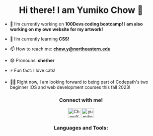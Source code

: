 <h1 align="center"> Hi there! I am Yumiko Chow 🌱 </h1>


- 🔭 I’m currently working on **100Devs coding bootcamp! I am also working on my own website for my artwork!**

- 🌱 I’m currently learning **CSS!**

- 📫 How to reach me: **chow.y@northeastern.edu**

- 😄 Pronouns: **she/her**

- ⚡ Fun fact: I love cats!

- 🏳️‍🌈 Right now, I am looking forward to being part of Codepath's two beginner IOS and web development courses this fall 2023!


<section align="center">
<h3 align="center">Connect with me!</h3>
<a href="https://twitter.com/ChowYumiko" target="blank"><img align="center" src="https://raw.githubusercontent.com/rahuldkjain/github-profile-readme-generator/master/src/images/icons/Social/twitter.svg" alt="ChowYumiko" height="30" width="40" /></a>
<a href="https://www.linkedin.com/in/yumiko-chow-463b0b207/" target="blank"><img align="center" src="https://raw.githubusercontent.com/rahuldkjain/github-profile-readme-generator/master/src/images/icons/Social/linked-in-alt.svg" alt="yumiko_chow" height="30" width="40" /></a>
</section>

<h3 align="center">Languages and Tools:</h3>
